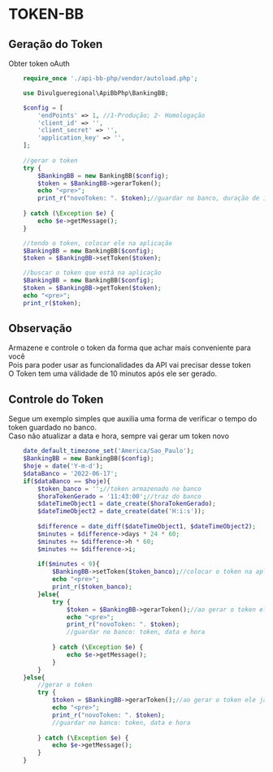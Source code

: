 # TOKEN-BB

## Geração do Token
Obter token oAuth

```php
    require_once './api-bb-php/vendor/autoload.php';

    use Divulgueregional\ApiBbPhp\BankingBB;

    $config = [
        'endPoints' => 1, //1-Produção; 2- Homologação
        'client_id' => '',
        'client_secret' => '',
        'application_key' => '',
    ];
 
    //gerar o token
    try {
        $BankingBB = new BankingBB($config);
        $token = $BankingBB->gerarToken();
        echo "<pre>";
        print_r("novoToken: ". $token);//guardar no banco, duração de 10 minutos
    
    } catch (\Exception $e) {
        echo $e->getMessage();
    }

    //tendo o token, colocar ele na aplicação
    $BankingBB = new BankingBB($config);
    $token = $BankingBB->setToken($token);

    //buscar o token que está na aplicação
    $BankingBB = new BankingBB($config);
    $token = $BankingBB->getToken($token);
    echo "<pre>";
    print_r($token);
```

## Observação
Armazene e controle o token da forma que achar mais conveniente para você<br>
Pois para poder usar as funcionalidades da API vai precisar desse token<br>
O Token tem uma válidade de 10 minutos após ele ser gerado.

## Controle do Token
Segue um exemplo simples que auxilia uma forma de verificar o tempo do token guardado no banco.<br>
Caso não atualizar a data e hora, sempre vai gerar um token novo

```php
    date_default_timezone_set('America/Sao_Paulo');
    $BankingBB = new BankingBB($config);
    $hoje = date('Y-m-d');
    $dataBanco = '2022-06-17';
    if($dataBanco == $hoje){
        $token_banco = '';//token armazenado no banco
        $horaTokenGerado = '11:43:00';//traz do banco
        $dateTimeObject1 = date_create($horaTokenGerado); 
        $dateTimeObject2 = date_create(date('H:i:s')); 
            
        $difference = date_diff($dateTimeObject1, $dateTimeObject2); 
        $minutes = $difference->days * 24 * 60;
        $minutes += $difference->h * 60;
        $minutes += $difference->i;
        
        if($minutes < 9){
            $BankingBB->setToken($token_banco);//colocar o token na aplicação
            echo "<pre>";
            print_r($token_banco);
        }else{
            try {
                $token = $BankingBB->gerarToken();//ao gerar o token ele ja está na aplicação
                echo "<pre>";
                print_r("novoToken: ". $token);
                //guardar no banco: token, data e hora
            
            } catch (\Exception $e) {
                echo $e->getMessage();
            } 
        }
    }else{
        //gerar o token
        try {
            $token = $BankingBB->gerarToken();//ao gerar o token ele ja está na aplicação
            echo "<pre>";
            print_r("novoToken: ". $token);
            //guardar no banco: token, data e hora
        
        } catch (\Exception $e) {
            echo $e->getMessage();
        } 
    }
```